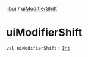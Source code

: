 [libui](index.md) / [uiModifierShift](./ui-modifier-shift.md)

# uiModifierShift

`val uiModifierShift: `[`Int`](https://kotlinlang.org/api/latest/jvm/stdlib/kotlin/-int/index.html)